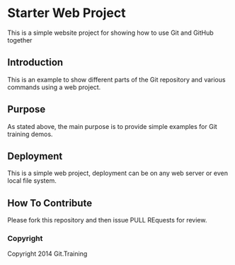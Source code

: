 # Starter Web Project

This is a simple website project for showing how to use Git and GitHub together

## Introduction

This is an example to show different parts of the Git repository and various commands using a web project.

## Purpose

As stated above, the main purpose is to provide simple examples for Git training demos.

## Deployment

This is a simple web project, deployment can be on any web server or even local file system.

## How To Contribute

Please fork this repository and then issue PULL REquests for review.

### Copyright

Copyright 2014 Git.Training